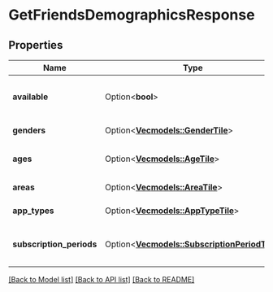 # GetFriendsDemographicsResponse

## Properties

Name | Type | Description | Notes
------------ | ------------- | ------------- | -------------
**available** | Option<**bool**> | true if friend demographic information is available. | [optional]
**genders** | Option<[**Vec<models::GenderTile>**](GenderTile.md)> | Percentage per gender. | [optional]
**ages** | Option<[**Vec<models::AgeTile>**](AgeTile.md)> | Percentage per age group. | [optional]
**areas** | Option<[**Vec<models::AreaTile>**](AreaTile.md)> | Percentage per area. | [optional]
**app_types** | Option<[**Vec<models::AppTypeTile>**](AppTypeTile.md)> | Percentage by OS. | [optional]
**subscription_periods** | Option<[**Vec<models::SubscriptionPeriodTile>**](SubscriptionPeriodTile.md)> | Percentage per friendship duration. | [optional]

[[Back to Model list]](../README.md#documentation-for-models) [[Back to API list]](../README.md#documentation-for-api-endpoints) [[Back to README]](../README.md)


